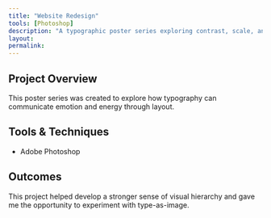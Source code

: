 ```yaml
---
title: "Website Redesign"
tools: [Photoshop]
description: "A typographic poster series exploring contrast, scale, and rhythm."
layout: 
permalink: 
---
```


## Project Overview

This poster series was created to explore how typography can communicate emotion and energy through layout.

## Tools & Techniques

- Adobe Photoshop

## Outcomes

This project helped develop a stronger sense of visual hierarchy and gave me the opportunity to experiment with type-as-image.